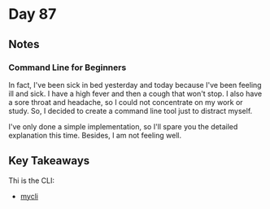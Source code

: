 # Day 87

## Notes

### Command Line for Beginners

In fact, I've been sick in bed yesterday and today because I've been feeling ill and sick. I have a high fever and then a cough that won't stop. I also have a sore throat and headache, so I could not concentrate on my work or study.
So, I decided to create a command line tool just to distract myself.

I've only done a simple implementation, so I'll spare you the detailed explanation this time. Besides, I am not feeling well.

## Key Takeaways

Thi is the CLI:
- [mycli](./cli/mycli)